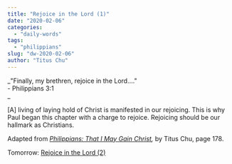 ```yaml
---
title: "Rejoice in the Lord (1)"
date: "2020-02-06"
categories: 
  - "daily-words"
tags: 
  - "philippians"
slug: "dw-2020-02-06"
author: "Titus Chu"
---
```


_"Finally, my brethren, rejoice in the Lord...."  
\- Philippians 3:1  
_

\[A\] living of laying hold of Christ is manifested in our rejoicing. This is why Paul began this chapter with a charge to rejoice. Rejoicing should be our hallmark as Christians.

Adapted from _[Philippians: That I May Gain Christ](/book-philippians "Go to the listing for this book."),_ by Titus Chu, page 178.

Tomorrow: [Rejoice in the Lord (2)](/dw-2020-02-07)
